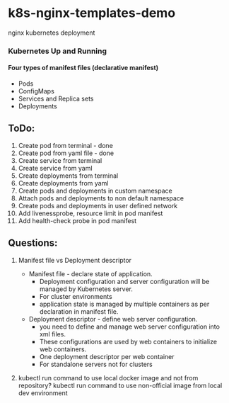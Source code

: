 # k8s-nginx-templates-demo
nginx kubernetes deployment

### Kubernetes Up and Running
#### Four types of manifest files (declarative manifest)
- Pods
- ConfigMaps
- Services and Replica sets
- Deployments

## ToDo:
1. Create pod from terminal - done
2. Create pod from yaml file - done
3. Create service from terminal
4. Create service from yaml
5. Create deployments from terminal
6. Create deployments from yaml
7. Create pods and deployments in custom namespace
8. Attach pods and deployments to non default namespace
9. Create pods and deployments in user defined network
10. Add livenessprobe, resource limit in pod manifest
11. Add health-check probe in pod manifest


## Questions:
1. Manifest file vs Deployment descriptor
    - Manifest file - declare state of application.
      - Deployment configuration and server configuration will be managed by Kubernetes server.
      - For cluster environments
      - application state is managed by multiple containers as per declaration in manifest file.
    - Deployment descriptor - define web server configuration.
      - you need to define and manage web server configuration into xml files.
      - These configurations are used by web containers to initialize web containers.
      - One deployment descriptor per web container
      - For standalone servers not for clusters

2. kubectl run command to use local docker image and not from repository?
   kubectl run command to use non-official image from local dev environment


